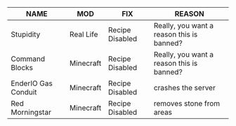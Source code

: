 |NAME| MOD| FIX| REASON|
|--------------------------|--------------------------|---------------------------------------|--------------------------|
|Stupidity	|Real Life |Recipe Disabled	|Really, you want a reason this is banned?|
|Command Blocks	|Minecraft|Recipe Disabled	|Really, you want a reason this is banned?|
|EnderIO Gas Conduit	|Minecraft|Recipe Disabled	|crashes the server|
|Red Morningstar	|Minecraft|Recipe Disabled	|removes stone from areas|

